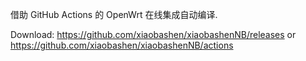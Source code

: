 借助 GitHub Actions 的 OpenWrt 在线集成自动编译.

Download: https://github.com/xiaobashen/xiaobashenNB/releases or https://github.com/xiaobashen/xiaobashenNB/actions
